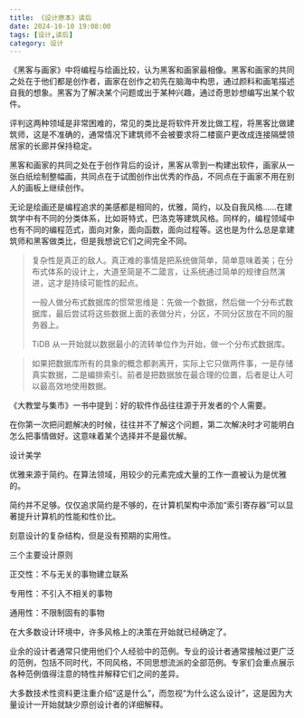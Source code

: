 ```yaml
---
title: 《设计原本》读后
date: 2024-10-10 19:08:00
tags: [设计,读后]
category: 设计
---
```


《黑客与画家》中将编程与绘画比较，认为黑客和画家最相像。黑客和画家的共同之处在于他们都是创作者，画家在创作之初先在脑海中构思，通过颜料和画笔描述自我的想象。黑客为了解决某个问题或出于某种兴趣，通过奇思妙想编写出某个软件。

评判这两种领域是非常困难的，常见的类比是将软件开发比做工程，将黑客比做建筑师，这是不准确的，通常情况下建筑师不会被要求将二楼窗户更改成连接隔壁领居家的长廊并保持稳定。

黑客和画家的共同之处在于创作背后的设计，黑客从零到一构建出软件，画家从一张白纸绘制整幅画，共同点在于试图创作出优秀的作品，不同点在于画家不用在别人的画板上继续创作。

无论是绘画还是编程追求的美感都是相同的，优雅，简约，以及自我风格……在建筑学中有不同的分类体系，比如哥特式，巴洛克等建筑风格。同样的，编程领域中也有不同的编程范式，面向对象，面向函数，面向过程等。这也是为什么总是拿建筑师和黑客做类比，但是我想说它们之间完全不同。







> 复杂性是真正的敌人。真正难的事情是把系统做简单，简单意味着美；在分布式体系的设计上，大道至简是不二箴言，让系统通过简单的规律自然演进，这才是持续可能性的起点。
>
> 一般人做分布式数据库的惯常思维是：先做一个数据，然后做一个分布式数据库，最后尝试将这些数据上面的表做分片，分区，不同分区放在不同的服务器上。
>
> TiDB 从一开始就以数据最小的流转单位作为开始，做一个分布式数据库。



> 如果把数据库所有的具象的概念都剥离开，实际上它只做两件事，一是存储真实数据，二是编排索引。前者是把数据放在最合理的位置，后者是让人可以最高效地使用数据。



《大教堂与集市》一书中提到：好的软件作品往往源于开发者的个人需要。

在你第一次把问题解决的时候，往往并不了解这个问题，第二次解决时才可能明白怎么把事情做好。这意味着某个选择并不是最优解。







设计美学

优雅来源于简约。在算法领域，用较少的元素完成大量的工作一直被认为是优雅的。





简约并不足够。仅仅追求简约是不够的，在计算机架构中添加“索引寄存器”可以显著提升计算机的性能和性价比。



刻意设计的复杂结构，但是没有预期的实用性。



三个主要设计原则

正交性：不与无关的事物建立联系

专用性：不引入不相关的事物

通用性：不限制固有的事物



在大多数设计环境中，许多风格上的决策在开始就已经确定了。

业余的设计者通常只使用他们个人经验中的范例。专业的设计者通常接触过更广泛的范例，包括不同时代，不同风格，不同思想流派的全部范例。专家们会重点展示各种范例值得注意的特性并解释它们之间的差异。

大多数技术性资料更注重介绍“这是什么”，而忽视“为什么这么设计”，这是因为大量设计一开始就缺少原创设计者的详细解释。

